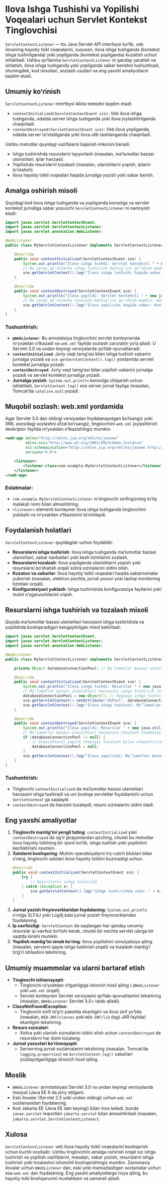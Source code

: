 # Ilova Ishga Tushishi va Yopilishi Voqealari uchun Servlet Kontekst Tinglovchisi

`ServletContextListener` — bu Java Servlet API interfeysi bo‘lib, veb ilovaning hayotiy tsikl voqealarini, xususan, ilova ishga tushganda (kontekst ishga tushirilganda) yoki yopilganda (kontekst yopilganda) kuzatish uchun ishlatiladi. Ushbu qo‘llanma `ServletContextListener` ni qanday yaratish va ishlatish, ilova ishga tushganda yoki yopilganda xabar berishni tushuntiradi, shuningdek, kod misollari, sozlash usullari va eng yaxshi amaliyotlarni taqdim etadi.

## Umumiy ko‘rinish

`ServletContextListener` interfeysi ikkita metodni taqdim etadi:
- `contextInitialized(ServletContextEvent sce)`: Veb ilova ishga tushganda, odatda server ishga tushganda yoki ilova joylashtirilganda chaqiriladi.
- `contextDestroyed(ServletContextEvent sce)`: Veb ilova yopilganda, odatda server to‘xtatilganda yoki ilova olib tashlanganda chaqiriladi.

Ushbu metodlar quyidagi vazifalarni bajarish imkonini beradi:
- Ishga tushirishda resurslarni tayyorlash (masalan, ma’lumotlar bazasi ulanishlari, iplar havzasi).
- Yopilishda resurslarni tozalash (masalan, ulanishlarni yopish, iplarni to‘xtatish).
- Ilova hayotiy tsikli voqealari haqida jurnalga yozish yoki xabar berish.

## Amalga oshirish misoli

Quyidagi kod ilova ishga tushganda va yopilganda konsolga va servlet kontekst jurnaliga xabar yozuvchi `ServletContextListener` ni namoyish etadi:

```java
import javax.servlet.ServletContextEvent;
import javax.servlet.ServletContextListener;
import javax.servlet.annotation.WebListener;

@WebListener
public class MyServletContextListener implements ServletContextListener {

    @Override
    public void contextInitialized(ServletContextEvent sce) {
        System.out.println("Ilova ishga tushdi: Servlet konteksti " + new java.util.Date() + " da ishga tushirildi");
        // Bu yerga qo‘shimcha ishga tushirish mantig‘ini qo‘shish mumkin, masalan, resurslarni ishga tushirish
        sce.getServletContext().log("Ilova ishga tushishi haqida xabar: Kontekst ishga tushirildi");
    }

    @Override
    public void contextDestroyed(ServletContextEvent sce) {
        System.out.println("Ilova yopildi: Servlet konteksti " + new java.util.Date() + " da yopildi");
        // Bu yerga qo‘shimcha tozalash mantig‘ini qo‘shish mumkin, masalan, resurslarni yopish
        sce.getServletContext().log("Ilova yopilishi haqida xabar: Kontekst yopildi");
    }
}
```

### Tushuntirish:
- **`@WebListener`**: Bu annotatsiya tinglovchini servlet konteynerida ro‘yxatdan o‘tkazadi va `web.xml` faylida sozlash zaruratini yo‘q qiladi. U Servlet 3.0 va undan keyingi versiyalarda qo‘llab-quvvatlanadi.
- **`contextInitialized`**: Joriy vaqt tamg‘asi bilan ishga tushish xabarini jurnalga yozadi va `sce.getServletContext().log()` yordamida servlet kontekst jurnaliga yozadi.
- **`contextDestroyed`**: Joriy vaqt tamg‘asi bilan yopilish xabarini jurnalga yozadi va servlet kontekst jurnaliga yozadi.
- **Jurnalga yozish**: `System.out.println` konsolga chiqarish uchun ishlatiladi, `ServletContext.log()` esa server jurnal fayliga (masalan, Tomcat’da `catalina.out`) yozadi.

## Muqobil sozlash: web.xml yordamida

Agar Servlet 3.0 dan oldingi versiyadan foydalanayotgan bo‘lsangiz yoki XML asosidagi sozlashni afzal ko‘rsangiz, tinglovchini `web.xml` joylashtirish deskriptor faylida ro‘yxatdan o‘tkazishingiz mumkin:

```xml
<web-app xmlns="http://xmlns.jcp.org/xml/ns/javaee"
         xmlns:xsi="http://www.w3.org/2001/XMLSchema-instance"
         xsi:schemaLocation="http://xmlns.jcp.org/xml/ns/javaee http://xmlns.jcp.org/xml/ns/javaee/web-app_4_0.xsd"
         version="4.0">

    <listener>
        <listener-class>com.example.MyServletContextListener</listener-class>
    </listener>
</web-app>
```

### Eslatmalar:
- `com.example.MyServletContextListener` ni tinglovchi sinfingizning to‘liq malakali nomi bilan almashtiring.
- `<listener>` elementi konteyner ilova ishga tushganda tinglovchini yuklashi va ro‘yxatdan o‘tkazishini ta’minlaydi.

## Foydalanish holatlari

`ServletContextListener` quyidagilar uchun foydalidir:
- **Resurslarni ishga tushirish**: Ilova ishga tushganda ma’lumotlar bazasi ulanishlari, xabar navbatlari yoki kesh tizimlarini sozlash.
- **Resurslarni tozalash**: Ilova yopilganda ulanishlarni yopish yoki resurslarni bo‘shatish orqali xotira sızmalarini oldini olish.
- **Kuzatuv va xabarlar**: Ilova hayotiy tsikli voqealari haqida xabarnomalar yuborish (masalan, elektron pochta, jurnal yozuvi yoki tashqi monitoring tizimlari orqali).
- **Konfiguratsiyani yuklash**: Ishga tushirishda konfiguratsiya fayllarini yoki muhit o‘zgaruvchilarini o‘qish.

## Resurslarni ishga tushirish va tozalash misoli

Quyida ma’lumotlar bazasi ulanishlari havzasini ishga tushirishda va yopilishda boshqaradigan kengaytirilgan misol keltiriladi:

```java
import javax.servlet.ServletContextEvent;
import javax.servlet.ServletContextListener;
import javax.servlet.annotation.WebListener;

@WebListener
public class MyServletContextListener implements ServletContextListener {

    private Object databaseConnectionPool; // Ma’lumotlar bazasi ulanishlari havzasi uchun o‘rinbosar

    @Override
    public void contextInitialized(ServletContextEvent sce) {
        System.out.println("Ilova ishga tushdi: Resurslar " + new java.util.Date() + " da ishga tushirilmoqda");
        // Ma’lumotlar bazasi ulanishlari havzasini ishga tushirish (taxminiy kod)
        databaseConnectionPool = new Object(); // Haqiqiy ishga tushirish bilan almashtiring
        sce.getServletContext().setAttribute("dbPool", databaseConnectionPool);
        sce.getServletContext().log("Ilova ishga tushishi: Ma’lumotlar bazasi havzasi ishga tushirildi");
    }

    @Override
    public void contextDestroyed(ServletContextEvent sce) {
        System.out.println("Ilova yopildi: Resurslar " + new java.util.Date() + " da tozalanmoqda");
        // Ma’lumotlar bazasi ulanishlari havzasini tozalash (taxminiy kod)
        if (databaseConnectionPool != null) {
            // Ulanishlarni yopish (haqiqiy tozalash bilan almashtiring)
            databaseConnectionPool = null;
        }
        sce.getServletContext().log("Ilova yopilishi: Ma’lumotlar bazasi havzasi yopildi");
    }
}
```

### Tushuntirish:
- Tinglovchi `contextInitialized` da ma’lumotlar bazasi ulanishlari havzasini ishga tushiradi va uni boshqa servletlar foydalanishi uchun `ServletContext` ga saqlaydi.
- `contextDestroyed` da havzani tozalaydi, resurs sızmalarini oldini oladi.

## Eng yaxshi amaliyotlar

1. **Tinglovchi mantig‘ini yengil tuting**: `contextInitialized` yoki `contextDestroyed` da og‘ir jarayonlardan qoching, chunki bu metodlar ilova hayotiy tsiklning bir qismi bo‘lib, ishga tushish yoki yopilishni kechiktirishi mumkin.
2. **Xatolarni boshqaring**: Muhim operatsiyalarni try-catch bloklari bilan o‘rang, tinglovchi xatolari ilova hayotiy tsiklini buzmasligi uchun.
   ```java
   @Override
   public void contextInitialized(ServletContextEvent sce) {
       try {
           // Resurslarni ishga tushirish
       } catch (Exception e) {
           sce.getServletContext().log("Ishga tushirishda xato: " + e.getMessage());
       }
   }
   ```
3. **Jurnal yozish freymvorklaridan foydalaning**: `System.out.println` o‘rniga SLF4J yoki Log4j kabi jurnal yozish freymvorklaridan foydalaning.
4. **Ip xavfsizligi**: `ServletContext` da saqlangan har qanday umumiy resurslar ip-xavfsiz bo‘lishi kerak, chunki bir nechta servlet ularga bir vaqtda kirishi mumkin.
5. **Yopilish mantig‘ini sinab ko‘ring**: Ilova yopilishini simulyatsiya qiling (masalan, serverni qayta ishga tushirish orqali) va tozalash mantig‘i to‘g‘ri ishlashini tekshiring.

## Umumiy muammolar va ularni bartaraf etish

- **Tinglovchi ishlamayapti**:
  - Tinglovchi ro‘yxatdan o‘tganligiga ishonch hosil qiling ( `@WebListener` yoki `web.xml` orqali).
  - Servlet konteyneri Servlet versiyasini qo‘llab-quvvatlashini tekshiring (masalan, `@WebListener` Servlet 3.0+ talab qiladi).
- **ClassNotFoundException**:
  - Tinglovchi sinfi to‘g‘ri paketda ekanligini va ilova sinf yo‘lida (masalan, `WEB-INF/classes` yoki `WEB-INF/lib` dagi JAR faylida) ekanligini tekshiring.
- **Resurs sızmalari**:
  - Xotira yoki ulanish sızmalarini oldini olish uchun `contextDestroyed` da resurslarni har doim tozalang.
- **Jurnal yozuvlari ko‘rinmayapti**:
  - Serverning jurnal sozlamalarini tekshiring (masalan, Tomcat’da `logging.properties`) va `ServletContext.log()` xabarlari yozilayotganligiga ishonch hosil qiling.

## Moslik

- `@WebListener` annotatsiyasi Servlet 3.0 va undan keyingi versiyalarda mavjud (Java EE 6 da joriy etilgan).
- Eski ilovalar (Servlet 2.5 yoki undan oldingi) uchun `web.xml` sozlamasidan foydalaning.
- Kod Jakarta EE (Java EE dan keyingi) bilan mos keladi, bunda `javax.servlet` importlari `jakarta.servlet` bilan almashtiriladi (masalan, `jakarta.servlet.ServletContextListener`).

## Xulosa

`ServletContextListener` veb ilova hayotiy tsikli voqealarini boshqarish uchun kuchli vositadir. Ushbu tinglovchini amalga oshirish orqali siz ishga tushirish va yopilish vazifalarini, masalan, xabar yozish, resurslarni ishga tushirish yoki tozalashni ishonchli boshqarishingiz mumkin. Zamonaviy ilovalar uchun `@WebListener` dan, eski yoki markazlashgan sozlamalar uchun esa `web.xml` dan foydalaning. Eng yaxshi amaliyotlarga rioya qiling, bu hayotiy tsikl boshqaruvini mustahkam va samarali qiladi.
